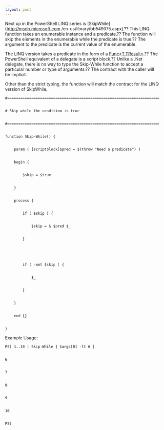 ```yaml
---
layout: post
---
```

Next up in the PowerShell LINQ series is [SkipWhile](http://msdn.microsoft.com
/en-us/library/bb549075.aspx).?? This LINQ function takes an enumerable
instance and a predicate.?? The function will skip the elements in the
enumerable while the predicate is true.?? The argument to the predicate is the
current value of the enumerable.

The LINQ version takes a predicate in the form of a
[Func<T,TResult>](http://msdn.microsoft.com/en-us/library/bb549151.aspx).?? The
PowerShell equivalent of a delegate is a script block.?? Unlike a .Net
delegate, there is no way to type the Skip-While function to accept a
particular number or type of arguments.?? The contract with the caller will be
implicit.

Other than the strict typing, the function will match the contract for the
LINQ version of SkipWhile.

    
    
    #============================================================================


    # Skip while the condition is true


    #============================================================================


    function Skip-While() {


        param ( [scriptblock]$pred = $(throw "Need a predicate") )


        begin {


            $skip = $true


        }


        process {


            if ( $skip ) {


                $skip = & $pred $_


            }


    


            if ( -not $skip ) {


                $_


            }


        }


        end {}


    }

Example Usage:

    
    
    PS) 1..10 | Skip-While { $args[0] -lt 6 }


    6


    7


    8


    9


    10


    PS)

